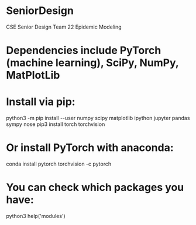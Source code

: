 # SeniorDesign
CSE Senior Design Team 22 Epidemic Modeling

# Dependencies include PyTorch (machine learning), SciPy, NumPy, MatPlotLib
# Install via pip:
python3 -m pip install --user numpy scipy matplotlib ipython jupyter pandas sympy nose
pip3 install torch torchvision

# Or install PyTorch with anaconda:
conda install pytorch torchvision -c pytorch

# You can check which packages you have:
python3
help('modules')


